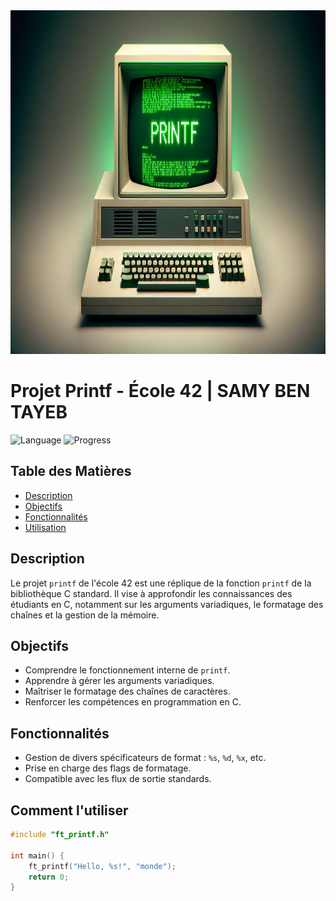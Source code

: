 <div align="center">
  <img height="550" src="https://raw.githubusercontent.com/Kurama77190/PRINTF/main/image/PRINTF%20LOGO.png"  />
</div>

###

# Projet Printf - École 42 | SAMY BEN TAYEB

![Language](https://img.shields.io/badge/language-C-blue)
![Progress](https://img.shields.io/badge/progress-completed-green)

## Table des Matières
- [Description](#description)
- [Objectifs](#objectifs)
- [Fonctionnalités](#fonctionnalités)
- [Utilisation](#comment-lutiliser)

## Description
Le projet `printf` de l'école 42 est une réplique de la fonction `printf` de la bibliothèque C standard. Il vise à approfondir les connaissances des étudiants en C, notamment sur les arguments variadiques, le formatage des chaînes et la gestion de la mémoire.

## Objectifs
- Comprendre le fonctionnement interne de `printf`.
- Apprendre à gérer les arguments variadiques.
- Maîtriser le formatage des chaînes de caractères.
- Renforcer les compétences en programmation en C.

## Fonctionnalités
- Gestion de divers spécificateurs de format : `%s`, `%d`, `%x`, etc.
- Prise en charge des flags de formatage.
- Compatible avec les flux de sortie standards.

## Comment l'utiliser
```c
#include "ft_printf.h"

int main() {
    ft_printf("Hello, %s!", "monde");
    return 0;
}

